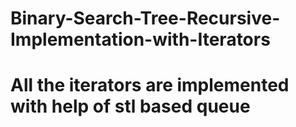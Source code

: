 # Binary-Search-Tree-Recursive-Implementation-with-Iterators
# All the iterators are implemented with help of stl based queue
